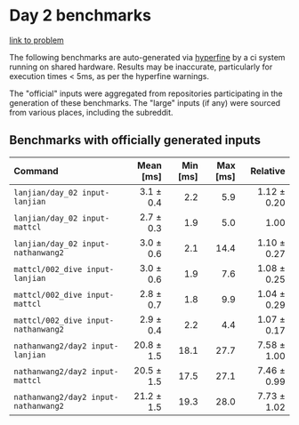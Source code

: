 # Day 2 benchmarks

[link to problem](http://adventofcode.com/2021/day/2)

The following benchmarks are auto-generated via [hyperfine](https://github.com/sharkdp/hyperfine) by a ci system running on shared hardware. Results may be inaccurate, particularly for execution times < 5ms, as per the hyperfine warnings.

The "official" inputs were aggregated from repositories participating in the generation of these benchmarks. The "large" inputs (if any) were sourced from various places, including the subreddit.

## Benchmarks with officially generated inputs
| Command | Mean [ms] | Min [ms] | Max [ms] | Relative |
|:---|---:|---:|---:|---:|
| `lanjian/day_02 input-lanjian` | 3.1 ± 0.4 | 2.2 | 5.9 | 1.12 ± 0.20 |
| `lanjian/day_02 input-mattcl` | 2.7 ± 0.3 | 1.9 | 5.0 | 1.00 |
| `lanjian/day_02 input-nathanwang2` | 3.0 ± 0.6 | 2.1 | 14.4 | 1.10 ± 0.27 |
| `mattcl/002_dive input-lanjian` | 3.0 ± 0.6 | 1.9 | 7.6 | 1.08 ± 0.25 |
| `mattcl/002_dive input-mattcl` | 2.8 ± 0.7 | 1.8 | 9.9 | 1.04 ± 0.29 |
| `mattcl/002_dive input-nathanwang2` | 2.9 ± 0.4 | 2.2 | 4.4 | 1.07 ± 0.17 |
| `nathanwang2/day2 input-lanjian` | 20.8 ± 1.5 | 18.1 | 27.7 | 7.58 ± 1.00 |
| `nathanwang2/day2 input-mattcl` | 20.5 ± 1.5 | 17.5 | 27.1 | 7.46 ± 0.99 |
| `nathanwang2/day2 input-nathanwang2` | 21.2 ± 1.5 | 19.3 | 28.0 | 7.73 ± 1.02 |
